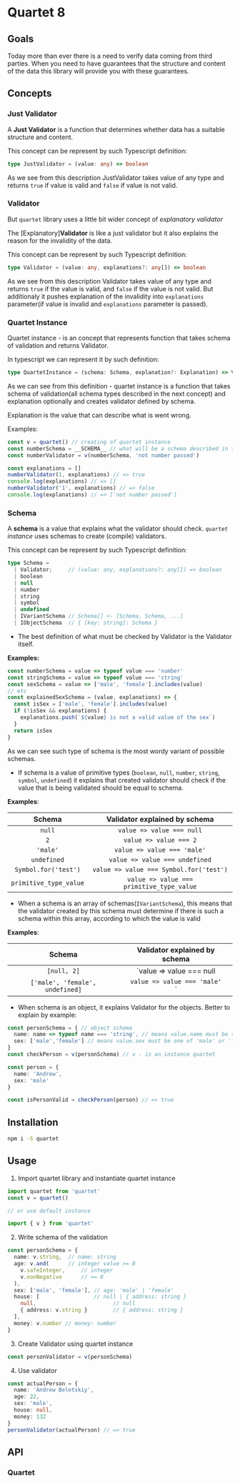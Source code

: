 # Quartet 8

## Goals

Today more than ever there is a need to verify data coming from third parties. When you need to have guarantees that the structure and content of the data this library will provide you with these guarantees.

## Concepts

### Just Validator

A **Just Validator** is a function that determines whether data has a suitable structure and content.

This concept can be represent by such Typescript definition:

```typescript
type JustValidator = (value: any) => boolean
```

As we see from this description JustValidator takes value of any type and returns `true` if value is valid and `false` if value is not valid.

### Validator

But `quartet` library uses a little bit wider concept of *explanatory validator*

The [Explanatory]**Validator** is like a just validator but it also explains the reason for the invalidity of the data.

This concept can be represent by such Typescript definition:

```typescript
type Validator = (value: any, explanations?: any[]) => boolean
```

As we see from this description Validator takes value of any type and returns `true` if the value is valid, and `false` if the value is not valid. But additionaly it pushes explanation of the invalidity into `explanations` parameter(if value is invalid and `explanations` parameter is passed).

### Quartet Instance

Quartet instance - is an concept that represents function that takes schema of validation and returns Validator.

In typescript we can represent it by such definition: 
```typescript
type QuartetInstance = (schema: Schema, explanation?: Explanation) => Validator
```

As we can see from this definition - quartet instance is a function that takes schema of validation(all schema types described in the next concept) and explanation optionally and creates validator defined by schema.

Explanation is the value that can describe what is went wrong.

Examples:
```typescript
const v = quartet() // creating of quartet instance
const numberSchema = __SCHEMA__ // what will be a schema described in the next concept
const numberValidator = v(numberSchema, 'not number passed')

const explanations = []
numberValidator(1, explanations) // => true
console.log(explanations) // => []
numberValidator('1', explanations) // => false
console.log(explanations) // => ['not number passed']


```

### Schema

A **schema** is a value that explains what the validator should check. *`quartet` instance* uses schemas to create (compile) validators.

This concept can be represent by such Typescript definition:

```typescript
type Schema =
  | Validator;     // (value: any, explanations?: any[]) => boolean
  | boolean
  | null
  | number
  | string
  | symbol
  | undefined
  | IVariantSchema // Schema[] <- [Schema, Schema, ...]
  | IObjectSchema  // { [key: string]: Schema }
```

- The best definition of what must be checked by Validator is the Validator itself.

**Examples:**

```typescript
const numberSchema = value => typeof value === 'number'
const stringSchema = value => typeof value === 'string'
const sexSchema = value => ['male', 'female'].includes(value)
// etc
const explainedSexSchema = (value, explanations) => {
  const isSex = ['male', 'female'].includes(value)
  if (!isSex && explanations) {
    explanations.push(`${value} is not a valid value of the sex`)
  }
  return isSex
}
```

As we can see such type of schema is the most wordy variant of possible schemas. 

- If schema is a value of primitive types (`boolean`, `null`, `number`, `string`, `symbol`, `undefined`) it explains that created validator should check if the value that is being validated should be equal to schema.

**Examples**:

| Schema  |  Validator explained by schema |
|:-:|:-:|
| `null` | `value => value === null`  |
| `2`  | `value => value === 2`  |
| `'male'`  | `value => value === 'male'`  |
| `undefined`  | `value => value === undefined`  |
| `Symbol.for('test')`  | `value => value === Symbol.for('test')` |
| `primitive_type_value`  |  `value => value === primitive_type_value` |

- When a schema is an array of schemas(`IVariantSchema`), this means that the validator created by this schema must determine if there is such a schema within this array, according to which the value is valid

**Examples**:

| Schema  |  Validator explained by schema |
|:-:|:-:|
| `[null, 2]` | `value => value === null || value === 2`  |
| `['male', 'female', undefined]`  | `value => value === 'male'`<br>`|| value === 'female'`<br>`|| value === undefined`  |

- When schema is an object, it explains Validator for the objects. Better to explain by example:

```typescript
const personSchema = { // object schema
  name: name => typeof name === 'string', // means value.name must be string
  sex: ['male','female'] // means value.sex must be one of 'male' or 'female'
}
const checkPerson = v(personSchema) // v - is an instance quartet

const person = {
  name: 'Andrew',
  sex: 'male'
}

const isPersonValid = checkPerson(person) // => true
```

## Installation

```bash
npm i -S quartet
```

## Usage

1. Import quartet library and instantiate quartet instance

```typescript
import quartet from 'quartet'
const v = quartet()

// or use default instance

import { v } from 'quartet'
```

2. Write schema of the validation

```typescript
const personSchema = {
  name: v.string,  // name: string
  age: v.and(      // integer value >= 0
    v.safeInteger,     // integer
    v.nonNegative      // >= 0
  ),
  sex: ['male', 'female'], // age: 'male' | 'female'
  house: [                 // null | { address: string }
    null,                        // null
    { address: v.string }        // { address: string }
  ],
  money: v.number // money: number
}
```

3. Create Validator using quartet instance

```typescript
const personValidator = v(personSchema)
```

4. Use validator

```typescript
const actualPerson = {
  name: 'Andrew Beletskiy',
  age: 22,
  sex: 'male',
  house: null,
  money: 132
}
personValidator(actualPerson) // => true
```

## API

### Quartet

